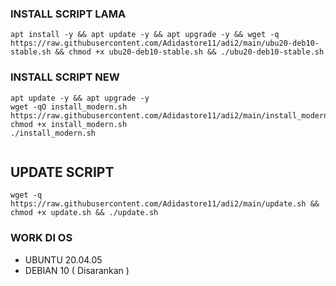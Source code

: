 ### INSTALL SCRIPT LAMA 
```
apt install -y && apt update -y && apt upgrade -y && wget -q https://raw.githubusercontent.com/Adidastore11/adi2/main/ubu20-deb10-stable.sh && chmod +x ubu20-deb10-stable.sh && ./ubu20-deb10-stable.sh
```

### INSTALL SCRIPT NEW 
```
apt update -y && apt upgrade -y
wget -qO install_modern.sh https://raw.githubusercontent.com/Adidastore11/adi2/main/install_modern.sh
chmod +x install_modern.sh
./install_modern.sh


```

## UPDATE SCRIPT
```
wget -q https://raw.githubusercontent.com/Adidastore11/adi2/main/update.sh && chmod +x update.sh && ./update.sh
```

### WORK DI OS
- UBUNTU 20.04.05
- DEBIAN 10 ( Disarankan )
